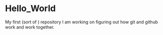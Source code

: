 # Hello_World
My first (sort of ) repository
I am working on figuring out how git and github work and work together.
